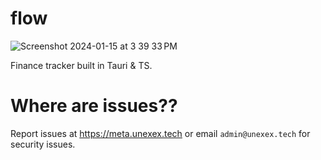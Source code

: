 # flow
![Screenshot 2024-01-15 at 3 39 33 PM](https://github.com/unexex/flow/assets/72946059/a390d46c-2da2-4af3-8e0d-bf5057e55040)

Finance tracker built in Tauri & TS.

# Where are issues??
Report issues at https://meta.unexex.tech or email `admin@unexex.tech` for security issues.
